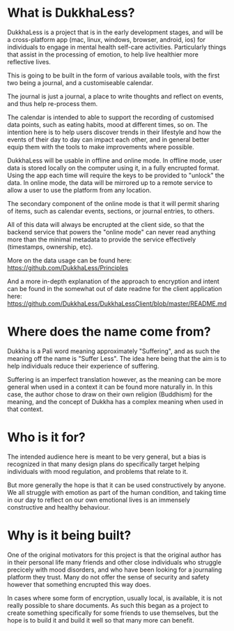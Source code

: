 # What is DukkhaLess?
DukkhaLess is a project that is in the early development stages, and will be a cross-platform app (mac, linux, windows, browser, android, ios) for individuals to engage in mental health self-care activities. Particularly things that assist in the processing of emotion, to help live healthier more reflective lives. 

This is going to be built in the form of various available tools, with the first two being a journal, and a customiseable calendar. 

The journal is just a journal, a place to write thoughts and reflect on events, and thus help re-process them.

The calendar is intended to able to support the recording of customised data points, such as eating habits, mood at different times, so on. The intention here is to help users discover trends in their lifestyle and how the events of their day to day can impact each other, and in general better equip them with the tools to make improvements where possible.

DukkhaLess will be usable in offline and online mode. In offline mode, user data is stored locally on the computer using it, in a fully encrupted format. Using the app each time will require the keys to be provided to "unlock" the data. In online mode, the data will be mirrored up to a remote service to allow a user to use the platform from any location.

The secondary component of the online mode is that it will permit sharing of items, such as calendar events, sections, or journal entries, to others.

All of this data will always be encrupted at the client side, so that the backend service that powers the "online mode" can never read anything more than the minimal metadata to provide the service effectively (timestamps, ownership, etc).

More on the data usage can be found here: https://github.com/DukkhaLess/Principles

And a more in-depth explanation of the approach to encryption and intent can be found in the somewhat out of date readme for the client application here: https://github.com/DukkhaLess/DukkhaLessClient/blob/master/README.md

# Where does the name come from?

Dukkha is a Pali word meaning approximately "Suffering", and as such the meaning off the name is "Suffer Less". The idea here being that the aim is to help individuals reduce their experience of suffering.

Suffering is an imperfect translation however, as the meaning can be more general when used in a context it can be found more naturally in. In this case, the author chose to draw on their own religion (Buddhism) for the meaning, and the concept of Dukkha has a complex meaning when used in that context.

# Who is it for?

The intended audience here is meant to be very general, but a bias is recognized in that many design plans do specifically target helping individuals with mood regulation, and problems that relate to it.

But more generally the hope is that it can be used constructively by anyone. We all struggle with emotion as part of the human condition, and taking time in our day to reflect on our own emotional lives is an immensely constructive and healthy behaviour.

# Why is it being built?

One of the original motivators for this project is that the original author has in their personal life many friends and other close individuals who struggle precicely with mood disorders, and who have been looking for a journaling platform they trust. Many do not offer the sense of security and safety however that something encrupted this way does.

In cases where some form of encryption, usually local, is available, it is not really possible to share documents. As such this began as a project to create something specifically for some friends to use themselves, but the hope is to build it and build it well so that many more can benefit.
